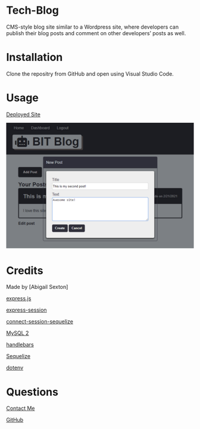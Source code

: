 # Tech-Blog
CMS-style blog site similar to a Wordpress site, where developers can publish their blog posts and comment on other developers’ posts as well.
# Installation

Clone the repositry from GitHub and open using Visual Studio Code.

# Usage 
[Deployed Site](https://abbycav7.github.io/Tech-Blog/)

![alt text](./public/images/ScreenShot.jpg)

# Credits

Made by [Abigail Sexton]

[express.js](https://www.npmjs.com/package/express)

[express-session](https://www.npmjs.com/package/express-session)

[connect-session-sequelize](https://www.npmjs.com/package/connect-session-sequelize)

[MySQL 2](https://www.npmjs.com/package/mysql2)

[handlebars](https://handlebarsjs.com/)

[Sequelize](https://www.npmjs.com/package/sequelize)

[dotenv](https://www.npmjs.com/package/dotenv)

# Questions

[Contact Me](abigail.c.sexton1@gmail.com)

[GitHub](https://github.com/abbycav)